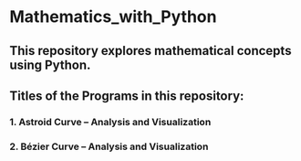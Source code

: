 # Mathematics_with_Python

## This repository explores mathematical concepts using Python.

## Titles of the Programs in this repository:

### 1. Astroid Curve – Analysis and Visualization

### 2. Bézier Curve – Analysis and Visualization